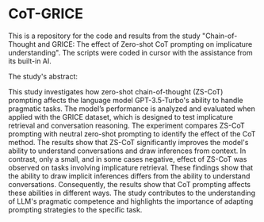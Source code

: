 # CoT-GRICE
This is a repository for the code and results from the study "Chain-of-Thought and GRICE: The effect of Zero-shot CoT prompting on implicature understanding". The scripts were coded in cursor with the assistance from its built-in AI.

The study's abstract:

This study investigates how zero-shot chain-of-thought (ZS-CoT) prompting affects the language model GPT-3.5-Turbo's ability to handle pragmatic tasks. The model’s performance is analyzed and evaluated when applied with the GRICE dataset, which is designed to test implicature retrieval and conversation reasoning. The experiment compares ZS-CoT prompting with neutral zero-shot prompting to identify the effect of the CoT method. The results show that ZS-CoT significantly improves the model's ability to understand conversations and draw inferences from context. In contrast, only a small, and in some cases negative, effect of ZS-CoT was observed on tasks involving implicature retrieval. These findings show that the ability to draw implicit inferences differs from the ability to understand conversations. Consequently, the results show that CoT prompting affects these abilities in different ways. The study contributes to the understanding of LLM's pragmatic competence and highlights the importance of adapting prompting strategies to the specific task.
